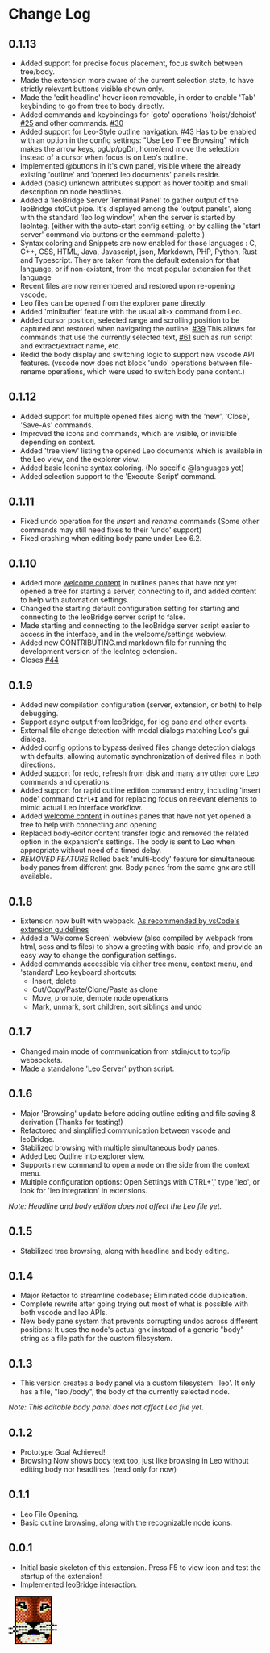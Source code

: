 # Change Log

## 0.1.13

-   Added support for precise focus placement, focus switch between tree/body.
-   Made the extension more aware of the current selection state, to have strictly relevant buttons visible shown only.
-   Made the 'edit headline' hover icon removable, in order to enable 'Tab' keybinding to go from tree to body directly.
-   Added commands and keybindings for 'goto' operations 'hoist/dehoist' [#25](https://github.com/boltex/leointeg/issues/25) and other commands. [#30](https://github.com/boltex/leointeg/issues/30)
-   Added support for Leo-Style outline navigation. [#43](https://github.com/boltex/leointeg/issues/43) Has to be enabled with an option in the config settings: "Use Leo Tree Browsing" which makes the arrow keys, pgUp/pgDn, home/end move the selection instead of a cursor when focus is on Leo's outline.
-   Implemented @buttons in it's own panel, visible where the already existing 'outline' and 'opened leo documents' panels reside.
-   Added (basic) unknown attributes support as hover tooltip and small description on node headlines.
-   Added a 'leoBridge Server Terminal Panel' to gather output of the leoBridge stdOut pipe. It's displayed among the 'output panels', along with the standard 'leo log window', when the server is started by leoInteg. (either with the auto-start config setting, or by calling the 'start server' command via buttons or the command-palette.)
-   Syntax coloring and Snippets are now enabled for those languages : C, C++, CSS, HTML, Java, Javascript, json, Markdown, PHP, Python, Rust and Typescript. They are taken from the default extension for that language, or if non-existent, from the most popular extension for that language
-   Recent files are now remembered and restored upon re-opening vscode.
-   Leo files can be opened from the explorer pane directly.
-   Added 'minibuffer' feature with the usual alt-x command from Leo.
-   Added cursor position, selected range and scrolling position to be captured and restored when navigating the outline. [#39](https://github.com/boltex/leointeg/issues/39) This allows for commands that use the currently selected text, [#61](https://github.com/boltex/leointeg/issues/61) such as run script and extract/extract name, etc.
-   Redid the body display and switching logic to support new vscode API features. (vscode now does not block 'undo' operations between file-rename operations, which were used to switch body pane content.)

## 0.1.12

-   Added support for multiple opened files along with the 'new', 'Close', 'Save-As' commands.
-   Improved the icons and commands, which are visible, or invisible depending on context.
-   Added 'tree view' listing the opened Leo documents which is available in the Leo view, and the explorer view.
-   Added basic leonine syntax coloring. (No specific \@languages yet)
-   Added selection support to the 'Execute-Script' command.

## 0.1.11

-   Fixed undo operation for the _insert_ and _rename_ commands (Some other commands may still need fixes to their 'undo' support)
-   Fixed crashing when editing body pane under Leo 6.2.

## 0.1.10

-   Added more [welcome content](https://code.visualstudio.com/api/extension-guides/tree-view#welcome-content) in outlines panes that have not yet opened a tree for starting a server, connecting to it, and added content to help with automation settings.
-   Changed the starting default configuration setting for starting and connecting to the leoBridge server script to false.
-   Made starting and connecting to the leoBridge server script easier to access in the interface, and in the welcome/settings webview.
-   Added new CONTRIBUTING.md markdown file for running the development version of the leoInteg extension.
-   Closes [#44](https://github.com/boltex/leointeg/issues/44)

## 0.1.9

-   Added new compilation configuration (server, extension, or both) to help debugging.
-   Support async output from leoBridge, for log pane and other events.
-   External file change detection with modal dialogs matching Leo's gui dialogs.
-   Added config options to bypass derived files change detection dialogs with defaults, allowing automatic synchronization of derived files in both directions.
-   Added support for redo, refresh from disk and many any other core Leo commands and operations.
-   Added support for rapid outline edition command entry, including 'insert node' command **`Ctrl+I`** and for replacing focus on relevant elements to mimic actual Leo interface workflow.
-   Added [welcome content](https://code.visualstudio.com/api/extension-guides/tree-view#welcome-content) in outlines panes that have not yet opened a tree to help with connecting and opening
-   Replaced body-editor content transfer logic and removed the related option in the expansion's settings. The body is sent to Leo when appropriate without need of a timed delay.
-   _REMOVED FEATURE_ Rolled back 'multi-body' feature for simultaneous body panes from different gnx. Body panes from the same gnx are still available.

## 0.1.8

-   Extension now built with webpack. [As recommended by vsCode's extension guidelines](https://code.visualstudio.com/api/working-with-extensions/bundling-extension#using-webpack)
-   Added a 'Welcome Screen' webview (also compiled by webpack from html, scss and ts files) to show a greeting with basic info, and provide an easy way to change the configuration settings.
-   Added commands accessible via either tree menu, context menu, and 'standard' Leo keyboard shortcuts:
    -   Insert, delete
    -   Cut/Copy/Paste/Clone/Paste as clone
    -   Move, promote, demote node operations
    -   Mark, unmark, sort children, sort siblings and undo

## 0.1.7

-   Changed main mode of communication from stdin/out to tcp/ip websockets.
-   Made a standalone 'Leo Server' python script.

## 0.1.6

-   Major 'Browsing' update before adding outline editing and file saving & derivation (Thanks for testing!)
-   Refactored and simplified communication between vscode and leoBridge.
-   Stabilized browsing with multiple simultaneous body panes.
-   Added Leo Outline into explorer view.
-   Supports new command to open a node on the side from the context menu.
-   Multiple configuration options: Open Settings with CTRL+',' type 'leo', or look for 'leo integration' in extensions.

_Note: Headline and body edition does not affect the Leo file yet._

## 0.1.5

-   Stabilized tree browsing, along with headline and body editing.

## 0.1.4

-   Major Refactor to streamline codebase; Eliminated code duplication.
-   Complete rewrite after going trying out most of what is possible with both vscode and leo APIs.
-   New body pane system that prevents corrupting undos across different positions: It uses the node's actual gnx instead of a generic "body" string as a file path for the custom filesystem.

## 0.1.3

-   This version creates a body panel via a custom filesystem: 'leo'. It only has a file, "leo:/body", the body of the currently selected node.

_Note: This editable body panel does not affect Leo file yet._

## 0.1.2

-   Prototype Goal Achieved!
-   Browsing Now shows body text too, just like browsing in Leo without editing body nor headlines. (read only for now)

## 0.1.1

-   Leo File Opening.
-   Basic outline browsing, along with the recognizable node icons.

## 0.0.1

-   Initial basic skeleton of this extension. Press F5 to view icon and test the startup of the extension!
-   Implemented [leoBridge](https://leoeditor.com/leoBridge.html) interaction.

![LeoEditor](resources/leoapp96px.png)
